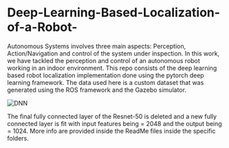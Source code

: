 # Deep-Learning-Based-Localization-of-a-Robot-
Autonomous Systems involves three main aspects: Perception, Action/Navigation and control of the system under inspection. 
In this work, we have tackled the perception and control of an autonomous robot working in an indoor environment.
This repo consists of the deep learning based robot localization implementation done using the pytorch deep learning framework. 
The data used here is a custom dataset that was generated using the ROS framework and the Gazebo simulator.

![DNN](https://user-images.githubusercontent.com/65185434/120710527-df68c780-c4db-11eb-9a6a-5aa315e3c11e.JPG)

The final fully connected layer of the Resnet-50 is deleted and a new fully connected layer is fit with input features being = 2048 and the output being = 1024.
More info are provided inside the ReadMe files inside the specific folders.
